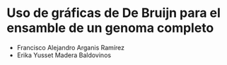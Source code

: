# Uso de gráficas de De Bruijn para el ensamble de un genoma completo

- Francisco Alejandro Arganis Ramírez
- Erika Yusset Madera Baldovinos
